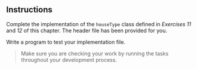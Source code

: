 ## Instructions
Complete the implementation of the `houseType` class defined in *Exercises 11* and *12* of this chapter. The header file has been provided for you. 

Write a program to test your implementation file. 

> Make sure you are checking your work by running the tasks throughout your development process. 
